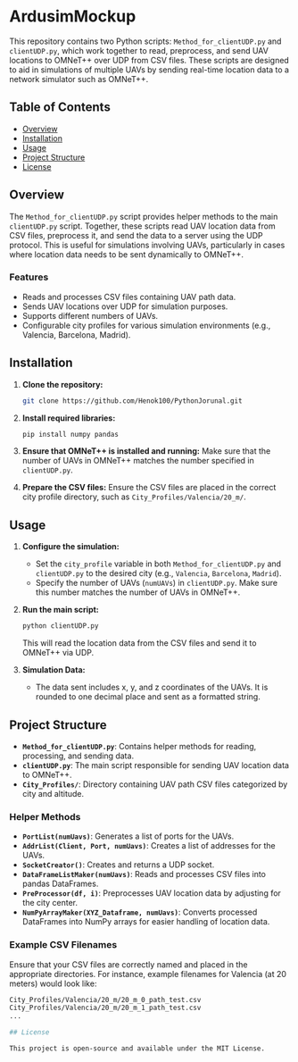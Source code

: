 # **ArdusimMockup**

This repository contains two Python scripts: `Method_for_clientUDP.py` and `clientUDP.py`, which work together to read, preprocess, and send UAV locations to OMNeT++ over UDP from CSV files. These scripts are designed to aid in simulations of multiple UAVs by sending real-time location data to a network simulator such as OMNeT++.

## Table of Contents

- [Overview](#overview)
- [Installation](#installation)
- [Usage](#usage)
- [Project Structure](#project-structure)
- [License](#license)

## Overview

The `Method_for_clientUDP.py` script provides helper methods to the main `clientUDP.py` script. Together, these scripts read UAV location data from CSV files, preprocess it, and send the data to a server using the UDP protocol. This is useful for simulations involving UAVs, particularly in cases where location data needs to be sent dynamically to OMNeT++.

### Features

- Reads and processes CSV files containing UAV path data.
- Sends UAV locations over UDP for simulation purposes.
- Supports different numbers of UAVs.
- Configurable city profiles for various simulation environments (e.g., Valencia, Barcelona, Madrid).

## Installation

1. **Clone the repository:**

    ```bash
    git clone https://github.com/Henok100/PythonJorunal.git
    ```

2. **Install required libraries:**

    ```bash
    pip install numpy pandas
    ```

3. **Ensure that OMNeT++ is installed and running:** Make sure that the number of UAVs in OMNeT++ matches the number specified in `clientUDP.py`.

4. **Prepare the CSV files:** Ensure the CSV files are placed in the correct city profile directory, such as `City_Profiles/Valencia/20_m/`.

## Usage

1. **Configure the simulation:**

    - Set the `city_profile` variable in both `Method_for_clientUDP.py` and `clientUDP.py` to the desired city (e.g., `Valencia`, `Barcelona`, `Madrid`).
    - Specify the number of UAVs (`numUAVs`) in `clientUDP.py`. Make sure this number matches the number of UAVs in OMNeT++.

2. **Run the main script:**

    ```bash
    python clientUDP.py
    ```

    This will read the location data from the CSV files and send it to OMNeT++ via UDP.

3. **Simulation Data:**

    - The data sent includes x, y, and z coordinates of the UAVs. It is rounded to one decimal place and sent as a formatted string.

## Project Structure

- **`Method_for_clientUDP.py`**: Contains helper methods for reading, processing, and sending data.
- **`clientUDP.py`**: The main script responsible for sending UAV location data to OMNeT++.
- **`City_Profiles/`**: Directory containing UAV path CSV files categorized by city and altitude.

### Helper Methods

- **`PortList(numUavs)`**: Generates a list of ports for the UAVs.
- **`AddrList(Client, Port, numUavs)`**: Creates a list of addresses for the UAVs.
- **`SocketCreator()`**: Creates and returns a UDP socket.
- **`DataFrameListMaker(numUavs)`**: Reads and processes CSV files into pandas DataFrames.
- **`PreProcessor(df, i)`**: Preprocesses UAV location data by adjusting for the city center.
- **`NumPyArrayMaker(XYZ_Dataframe, numUavs)`**: Converts processed DataFrames into NumPy arrays for easier handling of location data.

### Example CSV Filenames

Ensure that your CSV files are correctly named and placed in the appropriate directories. For instance, example filenames for Valencia (at 20 meters) would look like:

```bash
City_Profiles/Valencia/20_m/20_m_0_path_test.csv
City_Profiles/Valencia/20_m/20_m_1_path_test.csv
...

## License

This project is open-source and available under the MIT License.
